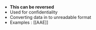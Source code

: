 - **This can be reversed**
- Used for confidentiality
- Converting data in to unreadable format
- Examples : [[AAE]]